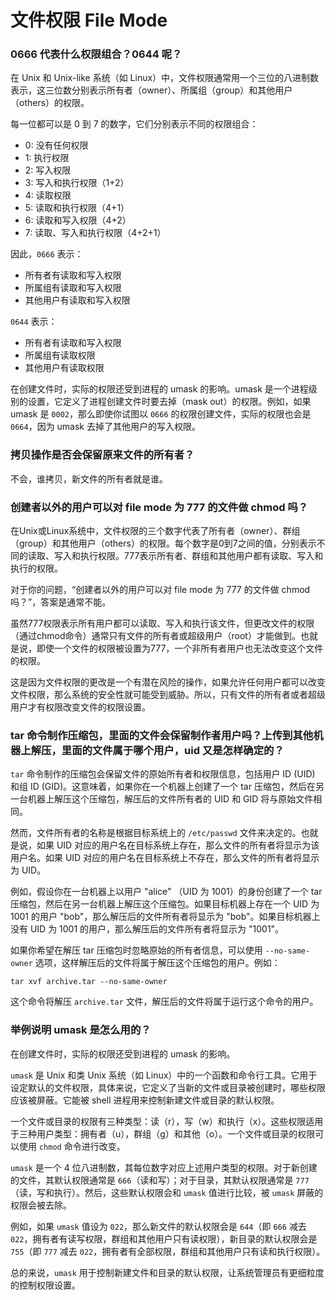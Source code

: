 # 文件权限 File Mode

### 0666 代表什么权限组合？0644 呢？
在 Unix 和 Unix-like 系统（如 Linux）中，文件权限通常用一个三位的八进制数表示，这三位数分别表示所有者（owner）、所属组（group）和其他用户（others）的权限。

每一位都可以是 0 到 7 的数字，它们分别表示不同的权限组合：

- 0: 没有任何权限
- 1: 执行权限
- 2: 写入权限
- 3: 写入和执行权限（1+2）
- 4: 读取权限
- 5: 读取和执行权限（4+1）
- 6: 读取和写入权限（4+2）
- 7: 读取、写入和执行权限（4+2+1）

因此，`0666` 表示：

- 所有者有读取和写入权限
- 所属组有读取和写入权限
- 其他用户有读取和写入权限

`0644` 表示：

- 所有者有读取和写入权限
- 所属组有读取权限
- 其他用户有读取权限

在创建文件时，实际的权限还受到进程的 umask 的影响。umask 是一个进程级别的设置，它定义了进程创建文件时要去掉（mask out）的权限。例如，如果 umask 是 `0002`，那么即使你试图以 `0666` 的权限创建文件，实际的权限也会是 `0664`，因为 umask 去掉了其他用户的写入权限。

### 拷贝操作是否会保留原来文件的所有者？
不会，谁拷贝，新文件的所有者就是谁。

### 创建者以外的用户可以对 file mode 为 777 的文件做 chmod 吗？
在Unix或Linux系统中，文件权限的三个数字代表了所有者（owner）、群组（group）和其他用户（others）的权限。每个数字是0到7之间的值，分别表示不同的读取、写入和执行权限。777表示所有者、群组和其他用户都有读取、写入和执行的权限。

对于你的问题，“创建者以外的用户可以对 file mode 为 777 的文件做 chmod 吗？”，答案是通常不能。

虽然777权限表示所有用户都可以读取、写入和执行该文件，但更改文件的权限（通过chmod命令）通常只有文件的所有者或超级用户（root）才能做到。也就是说，即使一个文件的权限被设置为777，一个非所有者用户也无法改变这个文件的权限。

这是因为文件权限的更改是一个有潜在风险的操作，如果允许任何用户都可以改变文件权限，那么系统的安全性就可能受到威胁。所以，只有文件的所有者或者超级用户才有权限改变文件的权限设置。

### tar 命令制作压缩包，里面的文件会保留制作者用户吗？上传到其他机器上解压，里面的文件属于哪个用户，uid 又是怎样确定的？
`tar` 命令制作的压缩包会保留文件的原始所有者和权限信息，包括用户 ID (UID) 和组 ID (GID)。这意味着，如果你在一个机器上创建了一个 tar 压缩包，然后在另一台机器上解压这个压缩包，解压后的文件所有者的 UID 和 GID 将与原始文件相同。

然而，文件所有者的名称是根据目标系统上的 `/etc/passwd` 文件来决定的。也就是说，如果 UID 对应的用户名在目标系统上存在，那么文件的所有者将显示为该用户名。如果 UID 对应的用户名在目标系统上不存在，那么文件的所有者将显示为 UID。

例如，假设你在一台机器上以用户 "alice" （UID 为 1001）的身份创建了一个 tar 压缩包，然后在另一台机器上解压这个压缩包。如果目标机器上存在一个 UID 为 1001 的用户 "bob"，那么解压后的文件所有者将显示为 "bob"。如果目标机器上没有 UID 为 1001 的用户，那么解压后的文件所有者将显示为 "1001"。

如果你希望在解压 tar 压缩包时忽略原始的所有者信息，可以使用 `--no-same-owner` 选项，这样解压后的文件将属于解压这个压缩包的用户。例如：

```
tar xvf archive.tar --no-same-owner

```

这个命令将解压 `archive.tar` 文件，解压后的文件将属于运行这个命令的用户。


### 举例说明 umask 是怎么用的？
在创建文件时，实际的权限还受到进程的 umask 的影响。

`umask` 是 Unix 和类 Unix 系统（如 Linux）中的一个函数和命令行工具。它用于设定默认的文件权限，具体来说，它定义了当新的文件或目录被创建时，哪些权限应该被屏蔽。它能被 shell 进程用来控制新建文件或目录的默认权限。

一个文件或目录的权限有三种类型：读（r），写（w）和执行（x）。这些权限适用于三种用户类型：拥有者（u），群组（g）和其他（o）。一个文件或目录的权限可以使用 `chmod` 命令进行改变。

`umask` 是一个 4 位八进制数，其每位数字对应上述用户类型的权限。对于新创建的文件，其默认权限通常是 `666`（读和写）；对于目录，其默认权限通常是 `777`（读，写和执行）。然后，这些默认权限会和 `umask` 值进行比较，被 `umask` 屏蔽的权限会被去除。

例如，如果 `umask` 值设为 `022`，那么新文件的默认权限会是 `644`（即 `666` 减去 `022`，拥有者有读写权限，群组和其他用户只有读权限），新目录的默认权限会是 `755`（即 `777` 减去 `022`，拥有者有全部权限，群组和其他用户只有读和执行权限）。

总的来说，`umask` 用于控制新建文件和目录的默认权限，让系统管理员有更细粒度的控制权限设置。